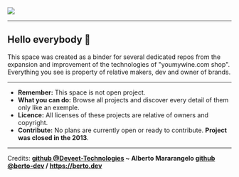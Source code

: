 
<img src="https://raw.githubusercontent.com/angelo-fotoeventi/open-depot/main/mockup/xxxx.jpg">

---

## Hello everybody 🎉
This space was created as a binder for several dedicated repos from the expansion and improvement of the  technologies of "youmywine.com shop". Everything you see is property of relative makers, dev and owner of brands.

---
- <b>Remember:</b> This space is not open project.
- <b>What you can do:</b> Browse all projects and discover every detail of them only like an exemple.
- <b>Licence:</b> All licenses of these projects are relative of owners and copyright.
- <b>Contribute:</b> No plans are currently open or ready to contribute. <b>Project was closed in the 2013</b>.
---

<span>Credits: <b><a href="https://github.com/berto-dev">github @Deveet-Technologies</a> ~ Alberto Mararangelo <b><a href="https://github.com/berto-dev">github @berto-dev</a> / <a href="https://berto.dev">https://berto.dev</a></b>
